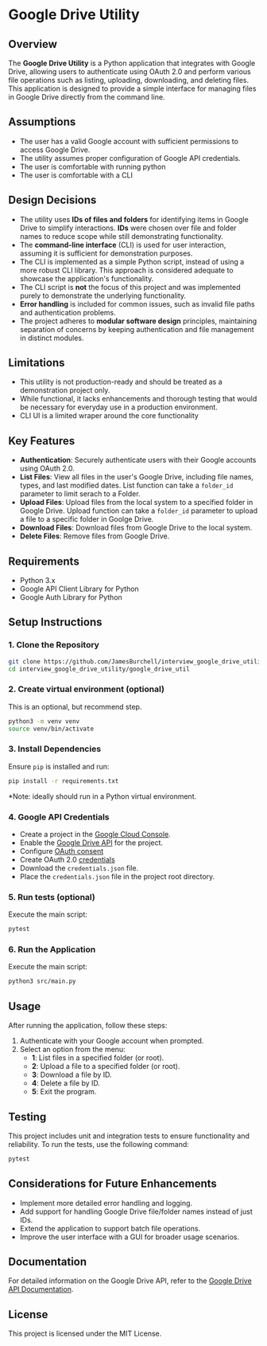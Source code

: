 # Google Drive Utility

## Overview
The **Google Drive Utility** is a Python application that integrates with Google Drive, allowing users to authenticate using OAuth 2.0 and perform various file operations such as listing, uploading, downloading, and deleting files. This application is designed to provide a simple interface for managing files in Google Drive directly from the command line.

## Assumptions
- The user has a valid Google account with sufficient permissions to access Google Drive.
- The utility assumes proper configuration of Google API credentials.
- The user is comfortable with running python
- The user is comfortable with a CLI

## Design Decisions
- The utility uses **IDs of files and folders** for identifying items in Google Drive to simplify interactions. **IDs** were chosen over file and folder names to reduce scope while still demonstrating functionality.
- The **command-line interface** (CLI) is used for user interaction, assuming it is sufficient for demonstration purposes.
- The CLI is implemented as a simple Python script, instead of using a more robust CLI library. This approach is considered adequate to showcase the application's functionality.
- The CLI script is **not** the focus of this project and was implemented purely to demonstrate the underlying functionality.
- **Error handling** is included for common issues, such as invalid file paths and authentication problems.
- The project adheres to **modular software design** principles, maintaining separation of concerns by keeping authentication and file management in distinct modules.

## Limitations
- This utility is not production-ready and should be treated as a demonstration project only.
- While functional, it lacks enhancements and thorough testing that would be necessary for everyday use in a production environment.
- CLI UI is a limited wraper around the core functionality

## Key Features
- **Authentication**: Securely authenticate users with their Google accounts using OAuth 2.0.
- **List Files**: View all files in the user's Google Drive, including file names, types, and last modified dates. List function can take a `folder_id` parameter to limit serach to a Folder.
- **Upload Files**: Upload files from the local system to a specified folder in Google Drive. Upload function can take a `folder_id` parameter to upload a file to a specific folder in Goolge Drive.
- **Download Files**: Download files from Google Drive to the local system.
- **Delete Files**: Remove files from Google Drive.

## Requirements
- Python 3.x
- Google API Client Library for Python
- Google Auth Library for Python

## Setup Instructions

### 1. Clone the Repository
```bash
git clone https://github.com/JamesBurchell/interview_google_drive_utility.git
cd interview_google_drive_utility/google_drive_util
```

### 2. Create virtual environment (optional)
This is an optional, but recommend step.
```bash
python3 -m venv venv
source venv/bin/activate
```

### 3. Install Dependencies
Ensure `pip` is installed and run:
```bash
pip install -r requirements.txt
```
*Note: ideally should run in a Python virtual environment.

### 4. Google API Credentials
- Create a project in the [Google Cloud Console](https://console.cloud.google.com/).
- Enable the [Google Drive API](https://developers.google.com/drive/api/quickstart/python#enable_the_api) for the project.
- Configure [OAuth consent](https://developers.google.com/drive/api/quickstart/python#configure_the_oauth_consent_screen)
- Create OAuth 2.0 [credentials](https://developers.google.com/drive/api/quickstart/python#authorize_credentials_for_a_desktop_application) 
- Download the `credentials.json` file.
- Place the `credentials.json` file in the project root directory.

### 5. Run tests (optional)
Execute the main script:
```bash
pytest
```

### 6. Run the Application
Execute the main script:
```bash
python3 src/main.py
```

## Usage

After running the application, follow these steps:

1. Authenticate with your Google account when prompted.
2. Select an option from the menu:
   - **1**: List files in a specified folder (or root).
   - **2**: Upload a file to a specified folder (or root).
   - **3**: Download a file by ID.
   - **4**: Delete a file by ID.
   - **5**: Exit the program.

## Testing

This project includes unit and integration tests to ensure functionality and reliability. To run the tests, use the following command:
```bash
pytest
```

## Considerations for Future Enhancements
- Implement more detailed error handling and logging.
- Add support for handling Google Drive file/folder names instead of just IDs.
- Extend the application to support batch file operations.
- Improve the user interface with a GUI for broader usage scenarios.

## Documentation
For detailed information on the Google Drive API, refer to the [Google Drive API Documentation](https://developers.google.com/drive).

## License
This project is licensed under the MIT License.
